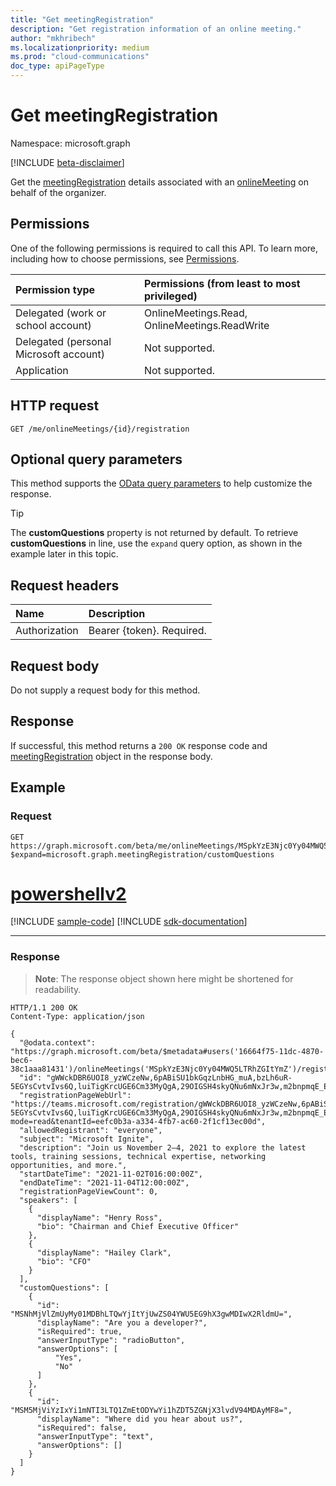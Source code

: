 ```yaml
---
title: "Get meetingRegistration"
description: "Get registration information of an online meeting."
author: "mkhribech"
ms.localizationpriority: medium
ms.prod: "cloud-communications"
doc_type: apiPageType
---
```


# Get meetingRegistration

Namespace: microsoft.graph

[!INCLUDE [beta-disclaimer](../../includes/beta-disclaimer.md)]

Get the [meetingRegistration](../resources/meetingregistration.md) details associated with an [onlineMeeting](../resources/onlinemeeting.md) on behalf of the organizer.

## Permissions

One of the following permissions is required to call this API. To learn more, including how to choose permissions, see [Permissions](/graph/permissions-reference).

| Permission type | Permissions (from least to most privileged) |
|:----------------|:--------------------------------------------|
| Delegated (work or school account) | OnlineMeetings.Read, OnlineMeetings.ReadWrite |
| Delegated (personal Microsoft account) | Not supported. |
| Application | Not supported. |

## HTTP request
<!-- { "blockType": "ignored" } -->
```http
GET /me/onlineMeetings/{id}/registration
```

## Optional query parameters

This method supports the [OData query parameters](/graph/query-parameters) to help customize the response.

> [!TIP]
> The **customQuestions** property is not returned by default. To retrieve **customQuestions** in line, use the `expand` query option, as shown in the example later in this topic.

## Request headers

| Name            | Description               |
| :-------------- | :------------------------ |
| Authorization   | Bearer {token}. Required. |

## Request body

Do not supply a request body for this method.

## Response

If successful, this method returns a `200 OK` response code and [meetingRegistration](../resources/meetingregistration.md) object in the response body.

## Example

### Request


<!-- {
  "blockType": "request",
  "name": "get-registration",
  "sampleKeys": ["MSpkYzE3Njc0Yy04MWQ5LTRhZGItYmZ"]
}-->

```msgraph-interactive
GET https://graph.microsoft.com/beta/me/onlineMeetings/MSpkYzE3Njc0Yy04MWQ5LTRhZGItYmZ/registration?$expand=microsoft.graph.meetingRegistration/customQuestions
```

# [powershellv2](#tab/powershellv2)
[!INCLUDE [sample-code](../includes/snippets/powershellv2/get-registration-powershellv2-snippets.md)]
[!INCLUDE [sdk-documentation](../includes/snippets/snippets-sdk-documentation-link.md)]

---

### Response


> **Note**: The response object shown here might be shortened for readability.

<!-- {
  "blockType": "response",
  "name": "get-registration",
  "truncated": true,
  "@odata.type": "microsoft.graph.meetingRegistration"
}-->

```http
HTTP/1.1 200 OK
Content-Type: application/json

{
  "@odata.context": "https://graph.microsoft.com/beta/$metadata#users('16664f75-11dc-4870-bec6-38c1aaa81431')/onlineMeetings('MSpkYzE3Njc0Yy04MWQ5LTRhZGItYmZ')/registration(microsoft.graph.meetingRegistration/customQuestions())/$entity",
  "id": "gWWckDBR6UOI8_yzWCzeNw,6pABiSU1bkGqzLnbHG_muA,bzLh6uR-5EGYsCvtvIvs6Q,luiTigKrcUGE6Cm33MyQgA,29OIGSH4skyQNu6mNxJr3w,m2bnpmqE_EqwV1Q8dr280E",
  "registrationPageWebUrl": "https://teams.microsoft.com/registration/gWWckDBR6UOI8_yzWCzeNw,6pABiSU1bkGqzLnbHG_muA,bzLh6uR-5EGYsCvtvIvs6Q,luiTigKrcUGE6Cm33MyQgA,29OIGSH4skyQNu6mNxJr3w,m2bnpmqE_EqwV1Q8dr280E?mode=read&tenantId=eefc0b3a-a334-4fb7-ac60-2f1cf13ec00d",
  "allowedRegistrant": "everyone",
  "subject": "Microsoft Ignite",
  "description": "Join us November 2–4, 2021 to explore the latest tools, training sessions, technical expertise, networking opportunities, and more.",
  "startDateTime": "2021-11-02T016:00:00Z",
  "endDateTime": "2021-11-04T12:00:00Z",
  "registrationPageViewCount": 0,
  "speakers": [
    {
      "displayName": "Henry Ross",
      "bio": "Chairman and Chief Executive Officer"
    },
    {
      "displayName": "Hailey Clark",
      "bio": "CFO"
    }
  ],
  "customQuestions": [
    {
      "id": "MSNhMjVlZmUyMy01MDBhLTQwYjItYjUwZS04YWU5EG9hX3gwMDIwX2RldmU=",
      "displayName": "Are you a developer?",
      "isRequired": true,
      "answerInputType": "radioButton",
      "answerOptions": [
          "Yes",
          "No"
      ]
    },
    {
      "id": "MSM5MjViYzIxYi1mNTI3LTQ1ZmEtODYwYi1hZDT5ZGNjX3lvdV94MDAyMF8=",
      "displayName": "Where did you hear about us?",
      "isRequired": false,
      "answerInputType": "text",
      "answerOptions": []
    }
  ]
}
```
